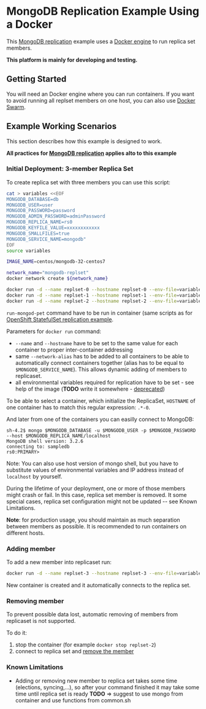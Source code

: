 # MongoDB Replication Example Using a Docker

This [MongoDB replication](https://docs.mongodb.com/manual/replication/) example
uses a [Docker engine](http://docker.com) to run replica set members.

**This platform is mainly for developing and testing.**

## Getting Started

You will need an Docker engine where you can run containers. If you want to avoid running all replset members on one host, you can also use [Docker Swarm](https://docs.docker.com/swarm/).

## Example Working Scenarios

This section describes how this example is designed to work.

**All practices for [MongoDB replication](https://docs.mongodb.com/manual/replication/) applies alto to this example**

### Initial Deployment: 3-member Replica Set

To create replica set with three members you can use this script:

```bash
cat > variables <<EOF
MONGODB_DATABASE=db
MONGODB_USER=user
MONGODB_PASSWORD=password
MONGODB_ADMIN_PASSWORD=adminPassword
MONGODB_REPLICA_NAME=rs0
MONGODB_KEYFILE_VALUE=xxxxxxxxxxxx
MONGODB_SMALLFILES=true
MONGODB_SERVICE_NAME=mongodb"
EOF
source variables

IMAGE_NAME=centos/mongodb-32-centos7

network_name="mongodb-replset"
docker network create ${network_name}

docker run -d --name replset-0 --hostname replset-0 --env-file=variables --network ${network_name} --network-alias ${MONGODB_SERVICE_NAME} ${IMAGE_NAME} run-mongod-pet
docker run -d --name replset-1 --hostname replset-1 --env-file=variables --network ${network_name} --network-alias ${MONGODB_SERVICE_NAME} ${IMAGE_NAME} run-mongod-pet
docker run -d --name replset-2 --hostname replset-2 --env-file=variables --network ${network_name} --network-alias ${MONGODB_SERVICE_NAME} ${IMAGE_NAME} run-mongod-pet
```

`run-mongod-pet` command have to be run in container (same scripts as for [OpenShift StatefulSet replication example](https://github.com/sclorg/mongodb-container/tree/master/examples/petset).

Parameters for `docker run` command:
- `--name` and `--hostname` have to be set to the same value for each container to proper inter-container addressing
- same `--network-alias` has to be added to all containers to be able to automatically connect containers together (alias has to be equal to `$MONGODB_SERVICE_NAME`). This allows dynamic adding of members to replicaset.
- all environmental variables required for replication have to be set - see help of the image (**TODO** write it somewhere - [deprecated](https://github.com/sclorg/mongodb-container/tree/master/2.4/examples/replica))

To be able to select a container, which initialize the ReplicaSet, `HOSTNAME` of one container has to match this regular expression: `.*-0`.

And later from one of the containers you can easilly connect to MongoDB:

```console
sh-4.2$ mongo $MONGODB_DATABASE -u $MONGODB_USER -p $MONGODB_PASSWORD --host $MONGODB_REPLICA_NAME/localhost
MongoDB shell version: 3.2.6
connecting to: sampledb
rs0:PRIMARY>
```

Note: You can also use host version of mongo shell, but you have to substitute values of environmental variables and IP address instead of `localhost` by yourself.

During the lifetime of your deployment, one or more of those members might crash or fail.  In this case, replica set member is removed. It some special cases, replica set configuration might not be updated -- see Known Limitations.

**Note**: for production usage, you should maintain as much separation between
members as possible. It is recommended to run containers on different hosts.

### Adding member

To add a new member into replicaset run:

```bash
docker run -d --name replset-3 --hostname replset-3 --env-file=variables --network ${network_name} --network-alias ${MONGODB_SERVICE_NAME} ${IMAGE_NAME} run-mongod-pet
```

New container is created and it automatically connects to the replica set.

### Removing member

To prevent possible data lost, automatic removing of members from replicaset is not supported.

To do it:

1. stop the container (for example `docker stop replset-2`)
2. connect to replica set and [remove the member](https://docs.mongodb.com/manual/tutorial/remove-replica-set-member/)

### Known Limitations

* Adding or removing new member to replica set takes some time (elections, syncing,...), so after your command finished it may take some time until replica set is ready
**TODO**  => suggest to use mongo from container and use functions from common.sh
